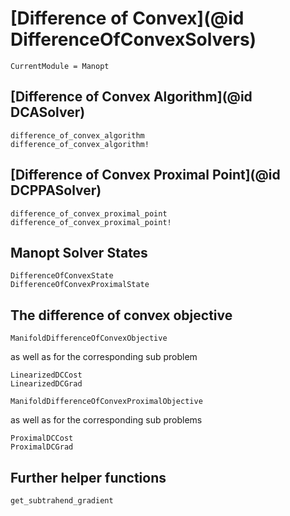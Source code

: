# [Difference of Convex](@id DifferenceOfConvexSolvers)

```@meta
CurrentModule = Manopt
```

## [Difference of Convex Algorithm](@id DCASolver)

```@docs
difference_of_convex_algorithm
difference_of_convex_algorithm!
```

## [Difference of Convex Proximal Point](@id DCPPASolver)

```@docs
difference_of_convex_proximal_point
difference_of_convex_proximal_point!
```

## Manopt Solver States

```@docs
DifferenceOfConvexState
DifferenceOfConvexProximalState
```

## The difference of convex objective

```@docs
ManifoldDifferenceOfConvexObjective
```

as well as for the corresponding sub problem

```@docs
LinearizedDCCost
LinearizedDCGrad
```

```@docs
ManifoldDifferenceOfConvexProximalObjective
```

as well as for the corresponding sub problems

```@docs
ProximalDCCost
ProximalDCGrad
```

## Further helper functions

```@docs
get_subtrahend_gradient
```
